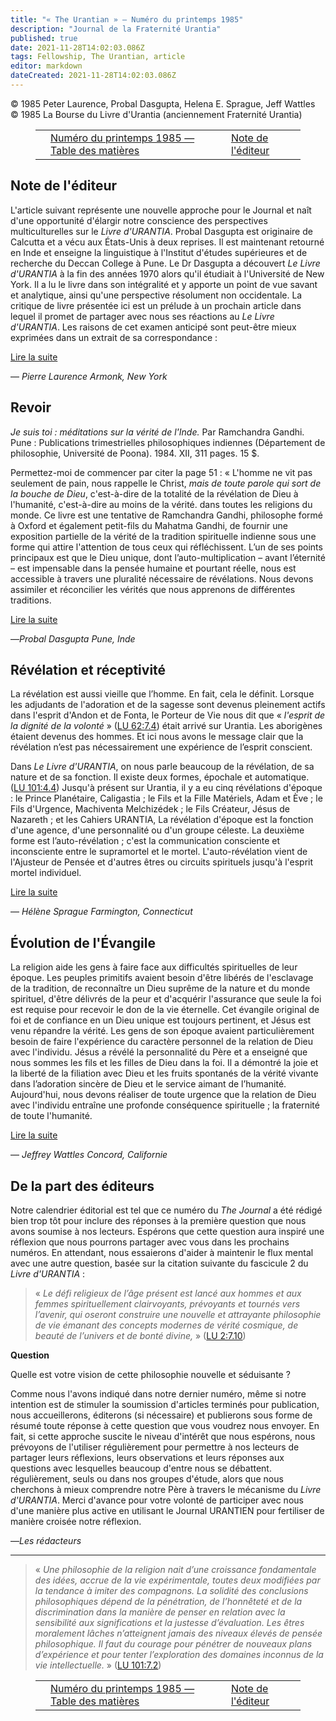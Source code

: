 ```yaml
---
title: "« The Urantian » — Numéro du printemps 1985"
description: "Journal de la Fraternité Urantia"
published: true
date: 2021-11-28T14:02:03.086Z
tags: Fellowship, The Urantian, article
editor: markdown
dateCreated: 2021-11-28T14:02:03.086Z
---
```


<p class="v-card v-sheet theme--light grey lighten-3 px-2">© 1985 Peter Laurence, Probal Dasgupta, Helena E. Sprague, Jeff Wattles<br>© 1985 La Bourse du Livre d'Urantia (anciennement Fraternité Urantia)</p>
<figure class="table chapter-navigator">
  <table>
    <tbody>
      <tr>
        <td>
        </td>
        <td>
        <a href="/fr/index/articles_the_urantian#numéro-du-printemps-1985">
          <span class="mdi mdi-book-open-variant"></span><span class="pl-2">Numéro du printemps 1985 — Table des matières</span>
        </a>
        </td>
        <td>
        <a href="/fr/article/Peter_Laurence/Editors_Note">
          <span class="pr-2">Note de l'éditeur</span><span class="mdi mdi-arrow-right-drop-circle"></span>
        </a>
        </td>
      </tr>
    </tbody>
  </table>
</figure>



## Note de l'éditeur

L'article suivant représente une nouvelle approche pour le Journal et naît d'une opportunité d'élargir notre conscience des perspectives multiculturelles sur le _Livre d'URANTIA_. Probal Dasgupta est originaire de Calcutta et a vécu aux États-Unis à deux reprises. Il est maintenant retourné en Inde et enseigne la linguistique à l'Institut d'études supérieures et de recherche du Deccan College à Pune. Le Dr Dasgupta a découvert _Le Livre d'URANTIA_ à la fin des années 1970 alors qu'il étudiait à l'Université de New York. Il a lu le livre dans son intégralité et y apporte un point de vue savant et analytique, ainsi qu'une perspective résolument non occidentale. La critique de livre présentée ici est un prélude à un prochain article dans lequel il promet de partager avec nous ses réactions au _Le Livre d'URANTIA_. Les raisons de cet examen anticipé sont peut-être mieux exprimées dans un extrait de sa correspondance : 

[Lire la suite](/fr/article/Peter_Laurence/Editors_Note)

— _Pierre Laurence_
_Armonk, New York_

## Revoir

_Je suis toi : méditations sur la vérité de l'Inde._ Par Ramchandra Gandhi. Pune : Publications trimestrielles philosophiques indiennes (Département de philosophie, Université de Poona). 1984. XII, 311 pages. 15 $.

Permettez-moi de commencer par citer la page 51 : « L'homme ne vit pas seulement de pain, nous rappelle le Christ, _mais de toute parole qui sort de la bouche de Dieu_, c'est-à-dire de la totalité de la révélation de Dieu à l'humanité, c'est-à-dire au moins de la vérité. dans toutes les religions du monde. Ce livre est une tentative de Ramchandra Gandhi, philosophe formé à Oxford et également petit-fils du Mahatma Gandhi, de fournir une exposition partielle de la vérité de la tradition spirituelle indienne sous une forme qui attire l'attention de tous ceux qui réfléchissent. L’un de ses points principaux est que le Dieu unique, dont l’auto-multiplication – avant l’éternité – est impensable dans la pensée humaine et pourtant réelle, nous est accessible à travers une pluralité nécessaire de révélations. Nous devons assimiler et réconcilier les vérités que nous apprenons de différentes traditions.

[Lire la suite](/fr/article/Probal_Dasgupta/Review_I_am_thou_meditations_on_the_truth_of_India)

—_Probal Dasgupta_ 
_Pune, Inde_

## Révélation et réceptivité

La révélation est aussi vieille que l’homme. En fait, cela le définit. Lorsque les adjudants de l'adoration et de la sagesse sont devenus pleinement actifs dans l'esprit d'Andon et de Fonta, le Porteur de Vie nous dit que « _l'esprit de la dignité de la volonté_ » ([LU 62:7.4](/fr/The_Urantia_Book/62#p7_4)) était arrivé sur Urantia. Les aborigènes étaient devenus des hommes. Et ici nous avons le message clair que la révélation n’est pas nécessairement une expérience de l’esprit conscient.

Dans _Le Livre d'URANTIA_, on nous parle beaucoup de la révélation, de sa nature et de sa fonction. Il existe deux formes, épochale et automatique. ([LU 101:4.4](/fr/The_Urantia_Book/101#p4_4)) Jusqu'à présent sur Urantia, il y a eu cinq révélations d'époque : le Prince Planétaire, Caligastia ; le Fils et la Fille Matériels, Adam et Ève ; le Fils d'Urgence, Machiventa Melchizédek ; le Fils Créateur, Jésus de Nazareth ; et les Cahiers URANTIA, La révélation d'époque est la fonction d'une agence, d'une personnalité ou d'un groupe céleste. La deuxième forme est l’auto-révélation ; c'est la communication consciente et inconsciente entre le supramortel et le mortel. L'auto-révélation vient de l'Ajusteur de Pensée et d'autres êtres ou circuits spirituels jusqu'à l'esprit mortel individuel. 

[Lire la suite](/fr/article/Helena_E_Sprague/Revelation_and_receptivity)

— _Hélène Sprague_
_Farmington, Connecticut_

## Évolution de l'Évangile

La religion aide les gens à faire face aux difficultés spirituelles de leur époque. Les peuples primitifs avaient besoin d'être libérés de l'esclavage de la tradition, de reconnaître un Dieu suprême de la nature et du monde spirituel, d'être délivrés de la peur et d'acquérir l'assurance que seule la foi est requise pour recevoir le don de la vie éternelle. Cet évangile original de foi et de confiance en un Dieu unique est toujours pertinent, et Jésus est venu répandre la vérité. Les gens de son époque avaient particulièrement besoin de faire l'expérience du caractère personnel de la relation de Dieu avec l'individu. Jésus a révélé la personnalité du Père et a enseigné que nous sommes les fils et les filles de Dieu dans la foi. Il a démontré la joie et la liberté de la filiation avec Dieu et les fruits spontanés de la vérité vivante dans l’adoration sincère de Dieu et le service aimant de l’humanité. Aujourd'hui, nous devons réaliser de toute urgence que la relation de Dieu avec l'individu entraîne une profonde conséquence spirituelle ; la fraternité de toute l'humanité.

[Lire la suite](/fr/article/Jeff_Wattles/Evolution_of_the_gospel)

— _Jeffrey Wattles_
_Concord, Californie_

## De la part des éditeurs

Notre calendrier éditorial est tel que ce numéro du _The Journal_ a été rédigé bien trop tôt pour inclure des réponses à la première question que nous avons soumise à nos lecteurs. Espérons que cette question aura inspiré une réflexion que nous pourrons partager avec vous dans les prochains numéros. En attendant, nous essaierons d'aider à maintenir le flux mental avec une autre question, basée sur la citation suivante du fascicule 2 du _Livre d'URANTIA_ :

> « _Le défi religieux de l’âge présent est lancé aux hommes et aux femmes spirituellement clairvoyants, prévoyants et tournés vers l’avenir, qui oseront construire une nouvelle et attrayante philosophie de vie émanant des concepts modernes de vérité cosmique, de beauté de l’univers et de bonté divine,_ » ([LU 2:7.10](/fr/The_Urantia_Book/2#p7_10))

**Question**

Quelle est votre vision de cette philosophie nouvelle et séduisante ?

Comme nous l'avons indiqué dans notre dernier numéro, même si notre intention est de stimuler la soumission d'articles terminés pour publication, nous accueillerons, éditerons (si nécessaire) et publierons sous forme de résumé toute réponse à cette question que vous voudrez nous envoyer. En fait, si cette approche suscite le niveau d'intérêt que nous espérons, nous prévoyons de l'utiliser régulièrement pour permettre à nos lecteurs de partager leurs réflexions, leurs observations et leurs réponses aux questions avec lesquelles beaucoup d'entre nous se débattent. régulièrement, seuls ou dans nos groupes d'étude, alors que nous cherchons à mieux comprendre notre Père à travers le mécanisme du _Livre d'URANTIA_. Merci d'avance pour votre volonté de participer avec nous d'une manière plus active en utilisant le Journal URANTIEN pour fertiliser de manière croisée notre réflexion.

—_Les rédacteurs_

---

> « _Une philosophie de la religion nait d’une croissance fondamentale des idées, accrue de la vie expérimentale, toutes deux modifiées par la tendance à imiter des compagnons. La solidité des conclusions philosophiques dépend de la pénétration, de l’honnêteté et de la discrimination dans la manière de penser en relation avec la sensibilité aux significations et la justesse d’évaluation. Les êtres moralement lâches n’atteignent jamais des niveaux élevés de pensée philosophique. Il faut du courage pour pénétrer de nouveaux plans d’expérience et pour tenter l’exploration des domaines inconnus de la vie intellectuelle._ » ([LU 101:7.2](/fr/The_Urantia_Book/101#p7_2))





<figure class="table chapter-navigator">
  <table>
    <tbody>
      <tr>
        <td>
        </td>
        <td>
        <a href="/fr/index/articles_the_urantian#numéro-du-printemps-1985">
          <span class="mdi mdi-book-open-variant"></span><span class="pl-2">Numéro du printemps 1985 — Table des matières</span>
        </a>
        </td>
        <td>
        <a href="/fr/article/Peter_Laurence/Editors_Note">
          <span class="pr-2">Note de l'éditeur</span><span class="mdi mdi-arrow-right-drop-circle"></span>
        </a>
        </td>
      </tr>
    </tbody>
  </table>
</figure>
